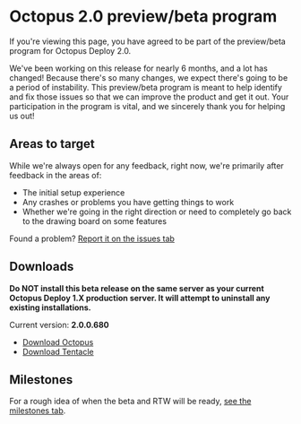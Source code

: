 Octopus 2.0 preview/beta program
==================================

If you're viewing this page, you have agreed to be part of the preview/beta program for Octopus Deploy 2.0. 

We've been working on this release for nearly 6 months, and a lot has changed! Because there's so many changes, we expect there's going to be a period of instability. This preview/beta program is meant to help identify and fix those issues so that we can improve the product and get it out. Your participation in the program is vital, and we sincerely thank you for helping us out! 

## Areas to target

While we're always open for any feedback, right now, we're primarily after feedback in the areas of:

 * The initial setup experience
 * Any crashes or problems you have getting things to work
 * Whether we're going in the right direction or need to completely go back to the drawing board on some features

Found a problem? [Report it on the issues tab](https://github.com/OctopusDeploy/Issues/issues)

## Downloads

**Do NOT install this beta release on the same server as your current Octopus Deploy 1.X production server. It will attempt to uninstall any existing installations.**

Current version: **2.0.0.680**

 - [Download Octopus](https://s3-eu-west-1.amazonaws.com/octopus-downloads/2.0/Octopus.2.0.0.680.msi)
 - [Download Tentacle](https://s3-eu-west-1.amazonaws.com/octopus-downloads/2.0/Octopus.Tentacle.2.0.0.680.msi)

## Milestones

For a rough idea of when the beta and RTW will be ready, [see the milestones tab](https://github.com/OctopusDeploy/Issues/issues/milestones).
